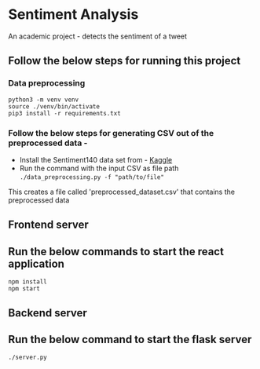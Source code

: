 # Sentiment Analysis

An academic project - detects the sentiment of a tweet

## Follow the below steps for running this project

### Data preprocessing

```
python3 -m venv venv
source ./venv/bin/activate
pip3 install -r requirements.txt
```

### Follow the below steps for generating CSV out of the preprocessed data -

* Install the Sentiment140 data set from - [Kaggle](https://www.kaggle.com/datasets/kazanova/sentiment140)
* Run the command with the input CSV as file path `./data_preprocessing.py -f "path/to/file"`

This creates a file called 'preprocessed_dataset.csv' that contains the preprocessed data

## Frontend server

## Run the below commands to start the react application

```
npm install
npm start
```

## Backend server

## Run the below command to start the flask server

```
./server.py
```
